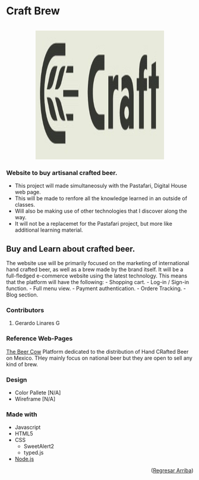 # Craft Brew

<br />
<div align="center">
  <a>
    <img src="public/images/logo.jpg" alt="Logo" width="346" height="346">
  </a>
</div>

### Website to buy artisanal crafted beer.

- This project will made simultaneosuly with the Pastafari, Digital House web page.
- This will be made to renfore all the knowledge learned in an outside of classes.
- Will also be making use of other technologies that I discover along the way.
- It will not be a replacemet for the Pastafari project, but more like additional learning material.

## Buy and Learn about crafted beer.

The website use will be primarily focused on the marketing of international hand crafted beer, as well as a brew made by the brand itself. It will be a full-fledged e-commerce website using the latest technology. This means that the platform will have the following:
    - Shopping cart.
    - Log-in / Sign-in function.
    - Full menu view.
    - Payment authentication.
    - Ordere Tracking.
    - Blog section.

### Contributors

1. Gerardo Linares G

### Reference Web-Pages

[The Beer Cow](https://thebeercow.com)
Platform dedicated to the distribution of Hand CRafted Beer on Mexico. THey mainly focus on national beer but they are open to sell any kind of brew.

### Design
- Color Pallete [N/A]
- Wireframe [N/A]

### Made with
* Javascript
* HTML5
* CSS
    - SweetAlert2
    - typed.js
* [Node.js](https://nodejs.org/en/)



<p align="right">(<a href="#top">Regresar Arriba</a>)</p>
